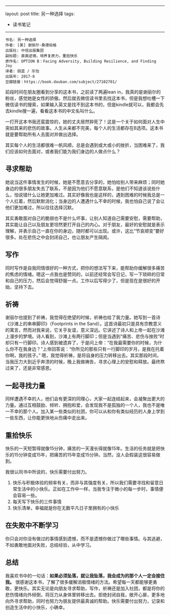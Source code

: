 
---
layout: post
title: 另一种选择
tags:
  - 读书笔记
---

```
书名: 另一种选择
作者: [美] 谢丽尔·桑德伯格 
出版社: 中信出版集团
副标题: 直面逆境，培养复原力，重拾快乐
原作名: OPTION B：Facing Adversity, Building Resilience, and Finding Joy
译者: 田蓝 / 乐怡 
出版年: 2017-8
豆瓣链接：https://book.douban.com/subject/27102701/
```

前段时间在朋友圈看到分享的这本书，之前读了两遍lean in，我真的是谢丽尔的粉丝，感觉她是女性的骄傲。然后就去微信读书里去找这本书，但是我想吐槽一下微信读书的搜索，如果输入英文是找不到这本书的，但是kindle就可以，我都会先去kindle搜一遍，看看这本书的中文名叫什么。

一打开这本书我还蛮震惊的，她的丈夫居然猝死了！这是一个关于如何面对人生中突如其来的悲伤的故事。人生从来都不完美，每个人的生活都存在B选项。这本书就是要帮助所有人去面对并做出选择。

其实每个人的生活都很难一帆风顺，总是会遇到或大或小的挫折，当困难来了，我们应该如何去面对，或者我们能为我们身边的人做点什么？
## 寻求帮助
她说当这件事情发生的时候，她是不愿意去分享的，她怕给别人带来麻烦；同时她身边的很多朋友失去了联系，不是因为他们不愿意联系，是他们不知道该说些什么，怕说错什么让她更加难过。其实好像我也是这样的，遇到困难的时候我总是一个人扛着，然后默默消化；当身边的人遭遇什么不幸的时候，我也怕自己说了会让他们更加难过，所以往往选择沉默。

其实勇敢面对自己的脆弱也不是什么坏事，让别人知道自己需要安慰，需要帮助，其实能让自己以及朋友更坦然更打开自己的内心。对于朋友，最好的安慰就是表示理解，并表示自己一直在你的身边，随时都可以出现。或许，这比“节哀顺变”要好很多。处在悲伤之中会封闭自己，也让朋友产生隔阂。
## 写作
同时写作是自我同情很好的一种方式，把你的想法写下来，能帮助你缓解很多痛苦的焦虑的情绪。嗯这一点我也是赞同的，以前还经常会写日记，写一下琐碎的日常和自己的压力，然后会觉得舒服一点。工作以后写得少了，但是现在是很好的开始，坚持下去。
## 祈祷
谢丽尔也提到了祈祷，我觉得在绝望的时候，祈祷也给了我力量。她写到一首诗《沙滩上的串串脚印》（Footprints in the Sand）。这首诗最初只是具有宗教意义的寓言，然而对我来说，它关乎友谊，意义深远。它讲述了诗人和上帝一起在沙滩上漫步的梦境。诗人看到，沙滩上有两行脚印；但是当遇到“痛苦、悲伤与挫败”时却只有一行脚印。诗人感到被遗弃了，于是问上帝：“在我最需要你的时候，为什么你不在我身边？”上帝回答说：“你所见的那些只有一行脚印的岁月，是我在托着你啊，我的孩子。”﻿ 嗯，我觉得祈祷，是将自身的压力转移出去。其实那段时间，当我压力大到近乎奔溃的时候，晚上我做祷告，寻求心理上的安慰和释放。最终熬过来了，还是非常感恩。



## 一起寻找力量
同样遭遇不幸的人，他们会有更深的同理心，大家一起连结起来，会凝聚出更大的力量。通过互相鼓励、倾听、拥抱和爱，会发现我不是孤独的一个人，我也不是唯一不幸的那个人。加入某一些类似的社团，你可以从和你有类似经历的人身上学到一些东西，让你能更快地从伤痛中走出来。

## 重拾快乐
快乐的一天短暂得就像15分钟，痛苦的一天漫长得就像15年。生活的任务就是把快乐的15分钟变成15年，把痛苦的15年变成15分钟。当然，没人会假装这很容易做到。

我很认同书中所说的，快乐需要付出努力。
1. 快乐与积极体验的频率有关，而非与其强度有关，所以我们需要寻找和留意日常生活中的小快乐。正如在工作中一样，当我专注于微小的每一步时，事情便会容易一些。
2. 每天写下快乐的三件事情
3. 快乐清单，幸福就是你在无数平凡日子里拥有的小快乐

## 在失败中不断学习
你只会对你没有做过的事情感到遗憾，而不是遗憾你做过了哪些事情。与其逃避，不如勇敢地面对失败，总结经验，从中学习。

## 总结
我喜欢书中的一句话：**如果必须坠落，就让我坠落，我会成为的那个人一定会接住我。** 很感谢这本书，了解了很多缓解消极情绪的方法。希望每一天都能够更勇敢，更快乐。其实无论是向朋友寻求帮助，写作，祈祷还是加入社团，都是将你的悲伤情绪向外倾倒，将压力从身体里转移出去。拒绝封闭自我，敞开心扉，更多地向外寻求帮助，同时也努力为朋友提供最真诚的帮助。快乐需要付出努力，记录和创造生活中的小快乐，小确幸。
